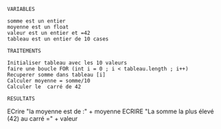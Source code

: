     VARIABLES 

    somme est un entier
    moyenne est un float
    valeur est un entier et =42
    tableau est un entier de 10 cases 

    TRAITEMENTS

    Initialiser tableau avec les 10 valeurs 
    faire une boucle FOR (int i = 0 ; i < tableau.length ; i++)
    Recuperer somme dans tableau [i]
    Calculer moyenne = somme/10
    Calculer le  carré de 42 

    RESULTATS
   
   ECrire "la moyenne est de :" + moyenne
   ECRIRE "La somme la plus élevé (42) au carré =" + valeur
   
   
   
   
    
